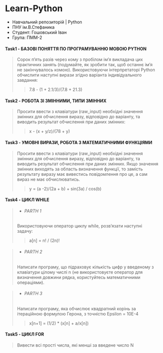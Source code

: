 # Learn-Python #
* Навчальний репозиторій | Python
* ПНУ ім.В.Стефаника
* Студент: Гошовський Іван
* Група: ПММ-2

#### Task1 -  БАЗОВІ ПОНЯТТЯ ПО ПРОГРАМУВАННЮ МОВОЮ PYTHON ####
> Сорок п’ять разів через кому з пробілом ім’я викладача цих практичних занять (подумайте, як зробити так, щоб останнє ім’я не закінчувалось комою).
> Використовуючи інтерпретаторі Python обчислити наступні вирази згідно варіанта індивідуального завдання:
>> 7.8 - (1 + 2.1/3)/(7.8 + 21.3) 


#### Task2 - РОБОТА ЗІ ЗМІННИМИ, ТИПИ ЗМІННИХ ####
> Просити ввести з клавіатури (raw_input) необхідні значення змінних для обчислення виразу, відповідно до варіанту, та виводить результат обчислення при даних змінних:
>> x - (x + y/z)/(78 + y)
	
	
#### Task3 -  УМОВНІ ВИРАЗИ, РОБОТА З МАТЕМАТИЧНИМИ ФУНКЦІЯМИ ####
> Просити ввести з клавіатури (raw_input) необхідні значення змінних для обчислення виразу, відповідно до варіанту, та виводить результат обчислення при даних змінних.
> Якщо значення змінних виходять за область визначення функції, то замість результату виразу має вивестись повідомлення про це, а сам вираз не має обчислюватись.
>> y = (a -2)/(2a + b) + sin(3a) / cos(b)
	
#### Task4 -  ЦИКЛ WHILE ####
> * ###### PARTH 1 ######
> Використовуючи оператор циклу while, розв’язати наступні задачу:
>> a[n] = n! / (2n)!
		
> * ###### PARTH 2 ######
> Написати програму, що підраховує кількість цифр у введеному з клавіатури цілому числі n (не використовуєте оператор для визначення довжини рядка, користуйтесь математичними операціями).

> * ###### PARTH 3 ######
> Написати програму, яка обчислює квадратний корінь за ітераційною формулою Герона, з точністю Epsilon = 10E-4
>> x[n+1] = (1/2) * (x[n] + a/x[n])

#### Task5 -  ЦИКЛ FOR ####
> Вивести всі прості числа, які менші за введене число N
